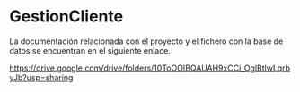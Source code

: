 # GestionCliente
La documentación relacionada con el proyecto y el fichero con la base de datos se encuentran en el siguiente enlace.

https://drive.google.com/drive/folders/10ToOOIBQAUAH9xCCi_OglBtlwLqrbyJb?usp=sharing
